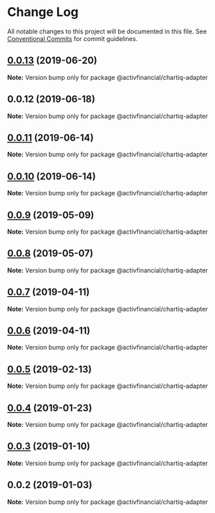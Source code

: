 # Change Log

All notable changes to this project will be documented in this file.
See [Conventional Commits](https://conventionalcommits.org) for commit guidelines.

## [0.0.13](https://github.com/activfinancial/cg-api/compare/@activfinancial/chartiq-adapter@0.0.12...@activfinancial/chartiq-adapter@0.0.13) (2019-06-20)

**Note:** Version bump only for package @activfinancial/chartiq-adapter





## 0.0.12 (2019-06-18)

**Note:** Version bump only for package @activfinancial/chartiq-adapter





## [0.0.11](https://github.com/activfinancial/cg-api/compare/@activfinancial/chartiq-adapter@0.0.10...@activfinancial/chartiq-adapter@0.0.11) (2019-06-14)

**Note:** Version bump only for package @activfinancial/chartiq-adapter





## [0.0.10](https://github.com/activfinancial/cg-api/compare/@activfinancial/chartiq-adapter@0.0.9...@activfinancial/chartiq-adapter@0.0.10) (2019-06-14)

**Note:** Version bump only for package @activfinancial/chartiq-adapter





## [0.0.9](https://github.com/activfinancial/cg-api/compare/@activfinancial/chartiq-adapter@0.0.8...@activfinancial/chartiq-adapter@0.0.9) (2019-05-09)

**Note:** Version bump only for package @activfinancial/chartiq-adapter





## [0.0.8](https://github.com/activfinancial/cg-api/compare/@activfinancial/chartiq-adapter@0.0.7...@activfinancial/chartiq-adapter@0.0.8) (2019-05-07)

**Note:** Version bump only for package @activfinancial/chartiq-adapter





## [0.0.7](https://github.com/activfinancial/cg-api/compare/@activfinancial/chartiq-adapter@0.0.5...@activfinancial/chartiq-adapter@0.0.7) (2019-04-11)

**Note:** Version bump only for package @activfinancial/chartiq-adapter





## [0.0.6](https://github.com/activfinancial/cg-api/compare/@activfinancial/chartiq-adapter@0.0.5...@activfinancial/chartiq-adapter@0.0.6) (2019-04-11)

**Note:** Version bump only for package @activfinancial/chartiq-adapter





## [0.0.5](https://github.com/activfinancial/cg-api/compare/@activfinancial/chartiq-adapter@0.0.4...@activfinancial/chartiq-adapter@0.0.5) (2019-02-13)

**Note:** Version bump only for package @activfinancial/chartiq-adapter





## [0.0.4](https://github.com/activfinancial/cg-api/compare/@activfinancial/chartiq-adapter@0.0.3...@activfinancial/chartiq-adapter@0.0.4) (2019-01-23)

**Note:** Version bump only for package @activfinancial/chartiq-adapter





## [0.0.3](https://github.com/activfinancial/cg-api/compare/@activfinancial/chartiq-adapter@0.0.2...@activfinancial/chartiq-adapter@0.0.3) (2019-01-10)

**Note:** Version bump only for package @activfinancial/chartiq-adapter





## 0.0.2 (2019-01-03)

**Note:** Version bump only for package @activfinancial/chartiq-adapter
